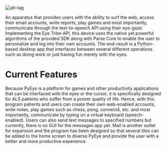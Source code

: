 ![alt-tag](https://raw.githubusercontent.com/ScrypticLabs/PyEye/master/src/imgs/PyEye_Logo-GitHub.psd?token=AKHSEXOvW7Al6ejA9fyqrD8MEyJvYzsFks5VvpNFwA%3D%3D)

An apparatus that provides users with the ability to surf the web, access their email accounts, write reports, play games and most importantly, communicate through the text-to-speech API using their eye-gaze. Implementing the Eye Tribe API, this device uses the native yet powerful algorithms of the provided SDK along with Parse Core to enable the user to personalize and log into their own accounts. The end-result is a Python-based desktop app that interfaces between several different operations such as doing work or just having fun merely with the eyes.

# Current Features
Because PyEye is a platform for games and other productivity applications that can be interfaced with the eyes or the cursor, it is specifically designed for ALS patients who suffer from a poorer quality of life. Hence, with this program
patients and users can create their own web-enabled accounts, write notes, play games such as chess, pong, connect4, etc.
and most importantly, communicate by typing on a virtual keyboard (speech-enabled). Users can also send text 
messages to specified numbers but currently, there is no GUI for the messages app yet. Mail is another outlet for expansion
and the program has been designed so that several tiles can be added to the home screen to diverse PyEye and provide 
the user with a better and more productive experience.
